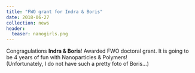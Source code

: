 ```yaml
---
title: "FWO grant for Indra & Boris"
date: 2018-06-27
collection: news
header:
  teaser: nanogirls.png
---
```


Congragulations **Indra & Boris**!
Awarded FWO doctoral grant. It is going to be 4 years of fun with Nanoparticles & Polymers!
<br>
(Unfortunately, I do not have such a pretty foto of Boris...)
<br>
<br>
